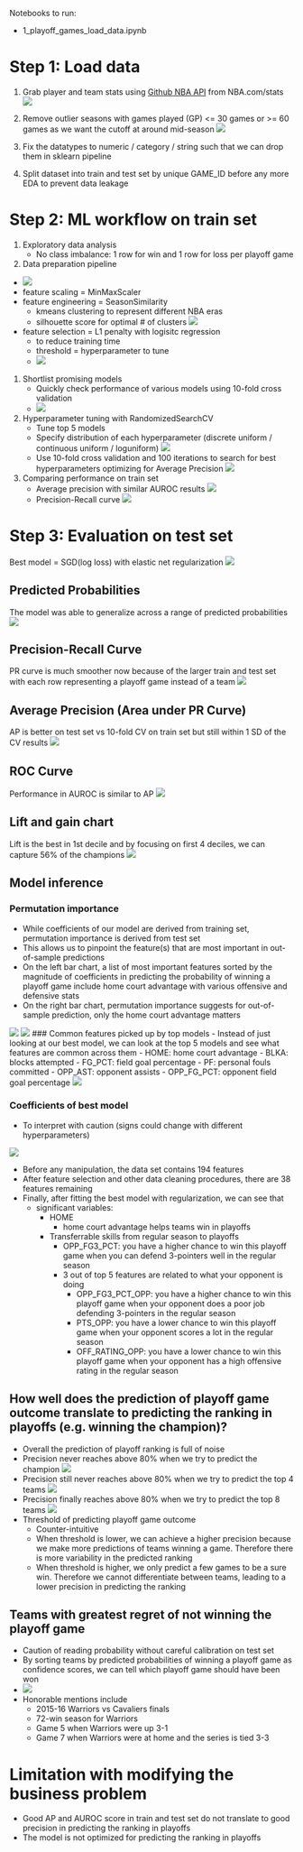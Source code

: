 Notebooks to run:
- 1_playoff_games_load_data.ipynb

# Step 1: Load data 

1. Grab player and team stats using [Github NBA API](https://github.com/swar/nba_api) from NBA.com/stats <img src="../data/image/2022-10-02-18-13-07.png">

2. Remove outlier seasons with games played (GP) <= 30 games or >= 60 games as we want the cutoff at around mid-season <img src="../data/image/2022-09-18-16-36-40.png">

3. Fix the datatypes to numeric / category / string such that we can drop them in sklearn pipeline

4. Split dataset into train and test set by unique GAME_ID before any more EDA to prevent data leakage

# Step 2: ML workflow on train set

1. Exploratory data analysis 
   - No class imbalance: 1 row for win and 1 row for loss per playoff game
2. Data preparation pipeline
- <img src="../data/image/2022-10-02-18-12-14.png">
- feature scaling = MinMaxScaler
- feature engineering = SeasonSimilarity
  - kmeans clustering to represent different NBA eras
  - silhouette score for optimal # of clusters <img src="../data/image/2022-10-02-18-13-59.png">
- feature selection = L1 penalty with logisitc regression
  - to reduce training time
  - threshold = hyperparameter to tune
  - <img src="../data/image/2022-10-02-18-18-35.png">
1. Shortlist promising models
   - Quickly check performance of various models using 10-fold cross validation
   - <img src="../data/image/2022-10-02-18-19-33.png">
2. Hyperparameter tuning with RandomizedSearchCV
   - Tune top 5 models
   - Specify distribution of each hyperparameter (discrete uniform / continuous uniform / loguniform) <img src="../data/image/2022-12-09-14-05-44.png">
   - Use 10-fold cross validation and 100 iterations to search for best hyperparameters optimizing for Average Precision <img src="../data/image/2022-10-02-18-20-35.png">
3. Comparing performance on train set
   - Average precision with similar AUROC results <img src="../data/image/2022-12-09-14-06-20.png">
   - Precision-Recall curve <img src="../data/image/2022-10-02-18-21-41.png">

# Step 3: Evaluation on test set
Best model = SGD(log loss) with elastic net regularization 
<img src="../data/image/2022-10-02-18-26-18.png">
## Predicted Probabilities
The model was able to generalize across a range of predicted probabilities
<img src="../data/image/2022-12-09-14-00-28.png">

## Precision-Recall Curve
PR curve is much smoother now because of the larger train and test set with each row representing a playoff game instead of a team
<img src="../data/image/2022-12-09-13-50-20.png">
## Average Precision (Area under PR Curve)
AP is better on test set vs 10-fold CV on train set but still within 1 SD of the CV results
<img src="../data/image/2022-10-02-18-29-58.png">

## ROC Curve
Performance in AUROC is similar to AP
<img src="../data/image/2022-10-02-18-41-24.png">

## Lift and gain chart
Lift is the best in 1st decile and by focusing on first 4 deciles, we can capture 56% of the champions
<img src="../data/image/2022-10-02-18-30-21.png">

## Model inference
### Permutation importance
- While coefficients of our model are derived from training set, permutation importance is derived from test set
- This allows us to pinpoint the feature(s) that are most important in out-of-sample predictions
- On the left bar chart, a list of most important features sorted by the magnitude of coefficients in predicting the probability of winning a playoff game include home court advantage with various offensive and defensive stats
- On the right bar chart, permutation importance suggests for out-of-sample prediction, only the home court advantage matters
<img src="../data/image/2022-12-09-13-48-16.png">
<img src="../data/image/2022-12-09-13-43-39.png">
### Common features picked up by top models
- Instead of just looking at our best model, we can look at the top 5 models and see what features are common across them
- HOME: home court advantage
- BLKA: blocks attempted
- FG_PCT: field goal percentage
- PF: personal fouls committed
- OPP_AST: opponent assists
- OPP_FG_PCT: opponent field goal percentage
<img src="../data/image/2022-12-09-14-23-54.png">

### Coefficients of best model
- To interpret with caution (signs could change with different hyperparameters)
<img src="../data/image/2022-10-02-18-34-38.png">

- Before any manipulation, the data set contains 194 features
- After feature selection and other data cleaning procedures, there are 38 features remaining
- Finally, after fitting the best model with regularization, we can see that
  - significant variables: 
    - HOME
      - home court advantage helps teams win in playoffs
    - Transferrable skills from regular season to playoffs
      - OPP_FG3_PCT: you have a higher chance to win this playoff game when you can defend 3-pointers well in the regular season
      - 3 out of top 5 features are related to what your opponent is doing
        - OPP_FG3_PCT_OPP: you have a higher chance to win this playoff game when your opponent does a poor job defending 3-pointers in the regular season
        - PTS_OPP: you have a lower chance to win this playoff game when your opponent scores a lot in the regular season
        - OFF_RATING_OPP: you have a lower chance to win this playoff game when your opponent has a high offensive rating in the regular season

## How well does the prediction of playoff game outcome translate to predicting the ranking in playoffs (e.g. winning the champion)?
- Overall the prediction of playoff ranking is full of noise
- Precision never reaches above 80% when we try to predict the champion <img src="../data/image/2022-10-02-18-43-54.png">
- Precision still never reaches above 80% when we try to predict the top 4 teams <img src="../data/image/2022-10-02-18-44-31.png">
- Precision finally reaches above 80% when we try to predict the top 8 teams <img src="../data/image/2022-10-02-18-44-56.png">
- Threshold of predicting playoff game outcome
  - Counter-intuitive
  - When threshold is lower, we can achieve a higher precision because we make more predictions of teams winning a game. Therefore there is more variability in the predicted ranking
  - When threshold is higher, we only predict a few games to be a sure win. Therefore we cannot differentiate between teams, leading to a lower precision in predicting the ranking

## Teams with greatest regret of not winning the playoff game
- Caution of reading probability without careful calibration on test set
- By sorting teams by predicted probabilities of winning a playoff game as confidence scores, we can tell which playoff game should have been won 
- <img src="../data/image/2022-10-02-18-48-35.png">
- Honorable mentions include 
  - 2015-16 Warriors vs Cavaliers finals
  - 72-win season for Warriors
  - Game 5 when Warriors were up 3-1
  - Game 7 when Warriors were at home and the series is tied 3-3


# Limitation with modifying the business problem
  - Good AP and AUROC score in train and test set do not translate to good precision in predicting the ranking in playoffs
  - The model is not optimized for predicting the ranking in playoffs
